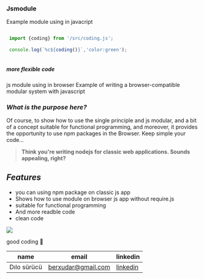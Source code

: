 ### Jsmodule  

Example module using in javacript
```javascript

 import {coding} from '/src/coding.js';
 
 console.log(`%c${coding()}`,'color:green');
 
 ```

##### _more flexible code_


js module using in browser 
Example of writing a browser-compatible modular system with javascript



### _What is the purpose here?_

Of course, to show how to use the single principle and js modular, and a bit of a concept suitable for functional programming, and moreover, it provides the opportunity to use npm packages in the Browser. Keep simple your code...


>**Think you're writing nodejs for classic web applications. Sounds appealing, right?**



## _Features_

- you can using npm package on classic js app
- Shows how to use module on browser js app without require.js
- suitable for functional programming
- And more readble code
- clean code

![](https://miro.medium.com/max/1400/1*y5YLuOKO5XM7MOzve6XsDQ.png)

good coding   :raising_hand:

| name | email | linkedin |
| ------- | --- | --- |
| Dılo sürücü | berxudar@gmail.com | [linkedin](https://www.linkedin.com/in/dilosurucu/) |


